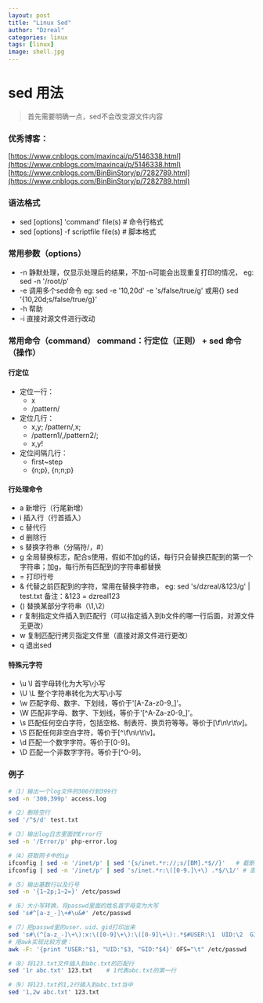 ```yaml
---
layout: post
title: "Linux Sed"
author: "Dzreal"
categories: linux
tags: [linux]
image: shell.jpg
---
```


# sed 用法

> 首先需要明确一点，sed不会改变源文件内容

### 优秀博客：
[https://www.cnblogs.com/maxincai/p/5146338.html](https://www.cnblogs.com/maxincai/p/5146338.html)
[https://www.cnblogs.com/BinBinStory/p/7282789.html](https://www.cnblogs.com/BinBinStory/p/7282789.html)

### 语法格式
* sed [options] 'command' file(s)    # 命令行格式 
* sed [options] -f scriptfile file(s) # 脚本格式

### 常用参数（options）
* -n 静默处理，仅显示处理后的结果，不加-n可能会出现重复打印的情况，  eg: sed -n '/root/p'
* -e 调用多个sed命令  eg: sed -e '10,20d' -e 's/false/true/g'  或用{} sed '{10,20d;s/false/true/g}'
* -h 帮助
* -i 直接对源文件进行改动

### 常用命令（command）   command：行定位（正则） + sed 命令（操作）

#### 行定位

* 定位一行：
    * x
    * /pattern/
* 定位几行：
    * x,y;  /pattern/,x;
    * /pattern1/,/pattern2/;
    * x,y!
* 定位间隔几行：
    * first~step
    * {n;p}, {n;n;p}

#### 行处理命令

* a 新增行（行尾新增）
* i 插入行（行首插入）
* c 替代行
* d 删除行
* s 替换字符串（分隔符/，#）
* g 全局替换标志，配合s使用，假如不加g的话，每行只会替换匹配到的第一个字符串；加g，每行所有匹配到的字符串都替换
* = 打印行号
* & 代替之前匹配到的字符，常用在替换字符串， eg: sed 's/dzreal/&123/g' | test.txt 备注：&123 = dzreal123
* \(\) 替换某部分字符串（\1,\2）
* r 复制指定文件插入到匹配行（可以指定插入到b文件的哪一行后面，对源文件无更改）
* w 复制匹配行拷贝指定文件里（直接对源文件进行更改）
* q 退出sed

#### 特殊元字符
* \u \l 首字母转化为大写\小写
* \U \L 整个字符串转化为大写\小写
* \w 匹配字母、数字、下划线，等价于'[A-Za-z0-9_]'。
* \W 匹配非字母、数字、下划线，等价于'[^A-Za-z0-9_]'。
* \s 匹配任何空白字符，包括空格、制表符、换页符等等。等价于[\f\n\r\t\v]。
* \S 匹配任何非空白字符，等价于[^\f\n\r\t\v]。
* \d 匹配一个数字字符。等价于[0-9]。
* \D 匹配一个非数字字符。等价于[^0-9]。

### 例子

```bash
#（1）输出一个log文件的300行到399行
sed -n '300,399p' access.log

#（2）删除空行
sed '/^$/d' test.txt

#（3）输出log日志里面的Error行
sed -n '/Error/p' php-error.log

#（4）获取网卡中的ip
ifconfig | sed -n '/inet/p' | sed '{s/inet.*r://;s/[BM].*$//}'   # 截断前部分和后部分的方法
ifconfig | sed -n '/inet/p' | sed 's/inet.*r:\([0-9.]\+\) .*$/\1/' # 直接取中间匹配的部分

#（5）输出基数行以及行号
sed -n '{1~2p;1~2=}' /etc/passwd

#（6）大小写转换，将passwd里面的姓名首字母变为大写
sed 's#^[a-z_-]\+#\u&#' /etc/passwd

#（7）把passwd里的user、uid、gid打印出来
sed 's#\(^[a-z_-]\+\):x:\([0-9]\+\):\([0-9]\+\):.*$#USER:\1  UID:\2  GID:\3#' /etc/passwd
# 用awk实现比较方便：
awk -F: '{print "USER:"$1, "UID:"$3, "GID:"$4}' OFS="\t" /etc/passwd

#（8）将123.txt文件插入到abc.txt的匹配行
sed '1r abc.txt' 123.txt    # 1代表abc.txt的第一行

#（9）将123.txt的1,2行插入到abc.txt当中
sed '1,2w abc.txt' 123.txt

```